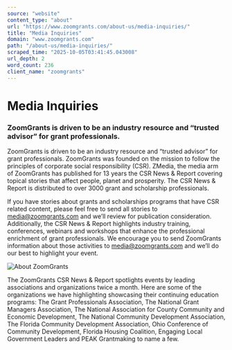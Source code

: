 ```yaml
---
source: "website"
content_type: "about"
url: "https://www.zoomgrants.com/about-us/media-inquiries/"
title: "Media Inquiries"
domain: "www.zoomgrants.com"
path: "/about-us/media-inquiries/"
scraped_time: "2025-10-05T03:41:45.043008"
url_depth: 2
word_count: 236
client_name: "zoomgrants"
---
```


# Media Inquiries

### ZoomGrants is driven to be an industry resource and “trusted advisor” for grant professionals.

ZoomGrants is driven to be an industry resource and “trusted advisor” for grant professionals. ZoomGrants was founded on the mission to follow the principles of corporate social responsibility (CSR). ZMedia, the media arm of ZoomGrants has published for 13 years the CSR News & Report covering topical stories that affect people, planet and prosperity. The CSR News & Report is distributed to over 3000 grant and scholarship professionals.

If you have stories about grants and scholarships programs that have CSR related content, please feel free to send all stories to [media@zoomgrants.com](mailto:media@zoomgrants.com) and we’ll review for publication consideration. Additionally, the CSR News & Report highlights industry training, conferences, webinars and workshops that enhance the professional enrichment of grant professionals. We encourage you to send ZoomGrants information about those activities to [media@zoomgrants.com](mailto:media@zoomgrants.com) and we’ll do our best to highlight your event.

![About ZoomGrants](https://www.zoomgrants.com/wp-content/uploads/2023/06/ZoomGrantsDevices-1.png)

The ZoomGrants CSR News & Report spotlights events by leading associations and organizations twice a month. Here are some of the organizations we have highlighting showcasing their continuing education programs: The Grant Professionals Association, The National Grant Managers Association, The National Association for County Community and Economic Development, The National Community Development Association, The Florida Community Development Association, Ohio Conference of Community Development, Florida Housing Coalition, Engaging Local Government Leaders and PEAK Grantmaking to name a few.